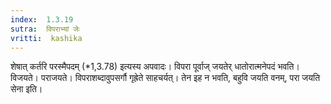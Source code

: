 ```yaml
---
index:  1.3.19
sutra:  विपराभ्यां जेः
vritti:  kashika 
---
```


शेषात् कर्तरि परस्मैपदम् (*1,3.78) इत्यस्य अपवादः। विपरा पूर्वाज् जयतेर् धातोरात्मनेपदं भवति। विजयते। पराजयते। विपराशब्दावुपसर्गौ गृह्रेते साहचर्यत्। तेन इह न भवति, बहुवि जयति वनम्, परा जयति सेना इति।

